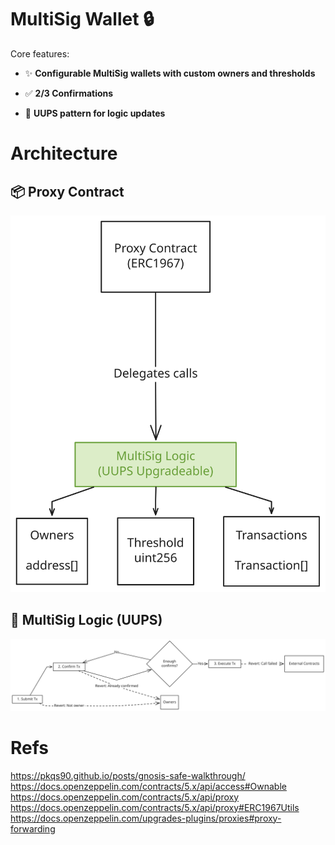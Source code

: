 # MultiSig Wallet 🔒

Core features:

- ✨ **Configurable MultiSig wallets with custom owners and
  thresholds**

- ✅ **2/3 Confirmations** 

- 🚀 **UUPS pattern for logic updates**

# Architecture

## 📦 Proxy Contract

![](./img/diag-proxy.svg)

## 🧠 MultiSig Logic (UUPS)

![](./img/diag-ms.svg)

# Refs
https://pkqs90.github.io/posts/gnosis-safe-walkthrough/
https://docs.openzeppelin.com/contracts/5.x/api/access#Ownable
https://docs.openzeppelin.com/contracts/5.x/api/proxy
https://docs.openzeppelin.com/contracts/5.x/api/proxy#ERC1967Utils
https://docs.openzeppelin.com/upgrades-plugins/proxies#proxy-forwarding
